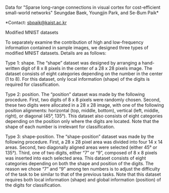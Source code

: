 Data for "Sparse long-range connections in visual cortex for cost-efficient small-world networks" 
Seungdae Baek, Youngjin Park, and Se-Bum Paik*

*Contact: sbpaik@kaist.ac.kr


Modified MNIST datasets

To separately examine the contribution of high and low-frequency information contained in sample images, we designed three types of modified MNIST datasets. Details are as follows:

Type 1: shape. The “shape” dataset was designed by arranging a hand-written digit of 8 x 8 pixels in the center of a 28 x 28 pixels image. The dataset consists of eight categories depending on the number in the center (1 to 8). For this dataset, only local information (shape) of the digits is required for classification.


Type 2: position. The “position” dataset was made by the following procedure. First, two digits of 8 x 8 pixels were randomly chosen. Second, these two digits were allocated in a 28 x 28 image, with one of the following position alignments: horizontal (top, middle, bottom), vertical (left, middle, right), or diagonal (45°, 135°). This dataset also consists of eight categories depending on the position only where the digits are located. Note that the shape of each number is irrelevant for classification.


Type 3: shape-position. The “shape-position” dataset was made by the following procedure. First, a 28 x 28 pixel area was divided into four 14 x 14 areas. Second, two diagonally aligned areas were selected (either 45° or 135°). Third, one of two digits, either “7” or “9”, composed of 8 x 8 pixels was inserted into each selected area. This dataset consists of eight categories depending on both the shape and position of the digits. The reason we chose “7” and “9” among ten numbers is to adjust the difficulty of the task to be similar to that of the previous tasks. Note that this dataset requires both local information (shape) and global information (position) of the digits for classification. 
